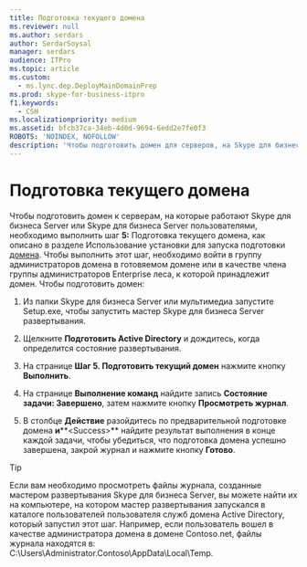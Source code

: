 ```yaml
---
title: Подготовка текущего домена
ms.reviewer: null
ms.author: serdars
author: SerdarSoysal
manager: serdars
audience: ITPro
ms.topic: article
ms.custom:
  - ms.lync.dep.DeployMainDomainPrep
ms.prod: skype-for-business-itpro
f1.keywords:
  - CSH
ms.localizationpriority: medium
ms.assetid: bfcb37ca-34eb-4d0d-9694-6edd2e7fe0f3
ROBOTS: 'NOINDEX, NOFOLLOW'
description: 'Чтобы подготовить домен для серверов, на Skype для бизнеса Server или Skype для бизнеса Server пользователей, необходимо выполнить шаг 5: Подготовка текущего домена, как описано в разделе Использование установки для запуска подготовки домена. Чтобы выполнить этот шаг, необходимо войти в группу администраторов домена в готовяемом домене или в качестве члена группы администраторов Enterprise леса, к которой принадлежит домен. Чтобы подготовить домен:'
---
```


# <a name="prepare-current-domain"></a>Подготовка текущего домена

Чтобы подготовить домен к серверам, на которые работают Skype для бизнеса Server или Skype для бизнеса Server пользователями, необходимо выполнить шаг **5:** Подготовка текущего домена, как описано в разделе Использование установки для запуска подготовки [домена](/previous-versions/office/lync-server-2013/lync-server-2013-running-domain-preparation). Чтобы выполнить этот шаг, необходимо войти в группу администраторов домена в готовяемом домене или в качестве члена группы администраторов Enterprise леса, к которой принадлежит домен. Чтобы подготовить домен:

1. Из папки Skype для бизнеса Server или мультимедиа запустите Setup.exe, чтобы запустить мастер Skype для бизнеса Server развертывания.

2. Щелкните **Подготовить Active Directory** и дождитесь, когда определится состояние развертывания.

3. На странице **Шаг 5. Подготовить текущий домен** нажмите кнопку **Выполнить**.

4. На странице **Выполнение команд** найдите запись **Состояние задачи: Завершено**, затем нажмите кнопку **Просмотреть журнал**.

5. В столбце **Действие** разойдитесь по предварительной подготовке домена **и****\<Success\>** найдите результат выполнения в конце каждой задачи, чтобы убедиться, что подготовка домена успешно завершена, закрой журнал и нажмите кнопку **Готово**.

> [!TIP]
> Если вам необходимо просмотреть файлы журнала, созданные мастером развертывания Skype для бизнеса Server, вы можете найти их на компьютере, на котором мастер развертывания запускался в каталоге пользователей пользователя служб домена Active Directory, который запустил этот шаг. Например, если пользователь вошел в качестве администратора домена в домене Contoso.net, файлы журнала находятся в: C:\Users\Administrator.Contoso\AppData\Local\Temp.